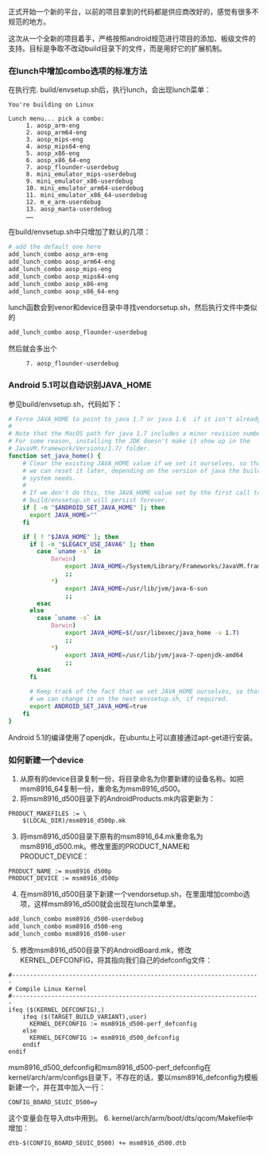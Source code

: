 正式开始一个新的平台，以前的项目拿到的代码都是供应商改好的，感觉有很多不规范的地方。

这次从一个全新的项目着手，严格按照android规范进行项目的添加、板级文件的支持。目标是争取不改动build目录下的文件，而是用好它的扩展机制。

### 在lunch中增加combo选项的标准方法
在执行完. build/envsetup.sh后，执行lunch，会出现lunch菜单：
```
You're building on Linux

Lunch menu... pick a combo:
     1. aosp_arm-eng
     2. aosp_arm64-eng
     3. aosp_mips-eng
     4. aosp_mips64-eng
     5. aosp_x86-eng
     6. aosp_x86_64-eng
     7. aosp_flounder-userdebug
     8. mini_emulator_mips-userdebug
     9. mini_emulator_x86-userdebug
     10. mini_emulator_arm64-userdebug
     11. mini_emulator_x86_64-userdebug
     12. m_e_arm-userdebug
     13. aosp_manta-userdebug
     ……
```
在build/envsetup.sh中只增加了默认的几项：
```sh
# add the default one here
add_lunch_combo aosp_arm-eng
add_lunch_combo aosp_arm64-eng
add_lunch_combo aosp_mips-eng
add_lunch_combo aosp_mips64-eng
add_lunch_combo aosp_x86-eng
add_lunch_combo aosp_x86_64-eng
```
lunch函数会到venor和device目录中寻找vendorsetup.sh，然后执行文件中类似的
```sh
add_lunch_combo aosp_flounder-userdebug
```
然后就会多出个
```
     7. aosp_flounder-userdebug
```

### Android 5.1可以自动识别JAVA_HOME
参见build/envsetup.sh，代码如下：
```sh
# Force JAVA_HOME to point to java 1.7 or java 1.6  if it isn't already set.
#
# Note that the MacOS path for java 1.7 includes a minor revision number (sigh).
# For some reason, installing the JDK doesn't make it show up in the
# JavaVM.framework/Versions/1.7/ folder.
function set_java_home() {
    # Clear the existing JAVA_HOME value if we set it ourselves, so that
    # we can reset it later, depending on the version of java the build
    # system needs.
    #
    # If we don't do this, the JAVA_HOME value set by the first call to
    # build/envsetup.sh will persist forever.
    if [ -n "$ANDROID_SET_JAVA_HOME" ]; then
      export JAVA_HOME=""
    fi

    if [ ! "$JAVA_HOME" ]; then
      if [ -n "$LEGACY_USE_JAVA6" ]; then
        case `uname -s` in
            Darwin)
                export JAVA_HOME=/System/Library/Frameworks/JavaVM.framework/Versions/1.6/Home
                ;;
            *)
                export JAVA_HOME=/usr/lib/jvm/java-6-sun
                ;;
        esac
      else
        case `uname -s` in
            Darwin)
                export JAVA_HOME=$(/usr/libexec/java_home -v 1.7)
                ;;
            *)
                export JAVA_HOME=/usr/lib/jvm/java-7-openjdk-amd64
                ;;
        esac
      fi

      # Keep track of the fact that we set JAVA_HOME ourselves, so that
      # we can change it on the next envsetup.sh, if required.
      export ANDROID_SET_JAVA_HOME=true
    fi
}
```
Android 5.1的编译使用了openjdk，在ubuntu上可以直接通过apt-get进行安装。

### 如何新建一个device
1. 从原有的device目录复制一份，将目录命名为你要新建的设备名称。如把msm8916_64复制一份，重命名为msm8916_d500。
2. 将msm8916_d500目录下的AndroidProducts.mk内容更新为：
```make
PRODUCT_MAKEFILES := \
    $(LOCAL_DIR)/msm8916_d500p.mk
```
3. 将msm8916_d500目录下原有的msm8916_64.mk重命名为msm8916_d500.mk。修改里面的PRODUCT_NAME和PRODUCT_DEVICE：
```make
PRODUCT_NAME := msm8916_d500p
PRODUCT_DEVICE := msm8916_d500p
```
4. 在msm8916_d500目录下新建一个vendorsetup.sh，在里面增加combo选项，这样msm8916_d500就会出现在lunch菜单里。
```sh
add_lunch_combo msm8916_d500-userdebug
add_lunch_combo msm8916_d500-eng
add_lunch_combo msm8916_d500-user
```
5. 修改msm8916_d500目录下的AndroidBoard.mk，修改KERNEL_DEFCONFIG，将其指向我们自己的defconfig文件：
```make
#----------------------------------------------------------------------
# Compile Linux Kernel
#----------------------------------------------------------------------
ifeq ($(KERNEL_DEFCONFIG),)
    ifeq ($(TARGET_BUILD_VARIANT),user)
      KERNEL_DEFCONFIG := msm8916_d500-perf_defconfig
    else
      KERNEL_DEFCONFIG := msm8916_d500_defconfig
    endif
endif
```
msm8916_d500_defconfig和msm8916_d500-perf_defconfig在kernel/arch/arm/configs目录下，不存在的话，要以msm8916_defconfig为模板新建一个，并在其中加入一行：
```make
CONFIG_BOARD_SEUIC_D500=y
```
这个变量会在导入dts中用到。
6. kernel/arch/arm/boot/dts/qcom/Makefile中增加：
```make
dtb-$(CONFIG_BOARD_SEUIC_D500) += msm8916_d500.dtb
```

